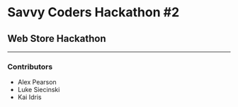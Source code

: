 # Savvy Coders Hackathon \#2
## Web Store Hackathon

---

### Contributors
+ Alex Pearson
+ Luke Siecinski
+ Kai Idris
